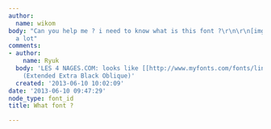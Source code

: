 ```yaml
---
author:
  name: wikom
body: "Can you help me ? i need to know what is this font ?\r\n\r\n[img:sites/default/files/old-images/4nages_6144.png]\r\n\r\nThanks
  a lot"
comments:
- author:
    name: Ryuk
  body: 'LES 4 NAGES.COM: looks like [[http://www.myfonts.com/fonts/linotype/univers|Univers]]
    (Extended Extra Black Oblique)'
  created: '2013-06-10 10:02:09'
date: '2013-06-10 09:47:29'
node_type: font_id
title: What font ?

---
```


